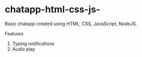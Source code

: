 # chatapp-html-css-js-

Basic chatapp created using HTML, CSS, JavaScript, NodeJS.

Features
1) Typing notifications
2) Audio play
